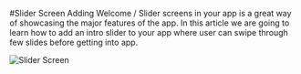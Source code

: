 #Slider Screen
Adding Welcome / Slider screens in your app is a great way of showcasing the major features of the app. In this article we are going to learn how to add an intro slider to your app where user can swipe through few slides before getting into app.

![Slider Screen](file:///C:/Users/Admin/AppData/Local/Temp/ezgif.com-gif-maker-1.gif)

